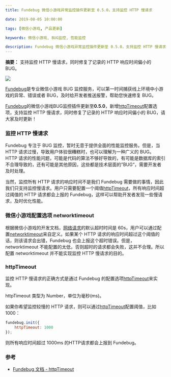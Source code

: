 ```yaml
---
title: Fundebug 微信小游戏异常监控插件更新至 0.5.0，支持监控 HTTP 慢请求

date: 2019-08-05 10:00:00

tags: [微信小游戏, 产品更新]

keywords: 微信小游戏, BUG监控, 性能监控

description: Fundebug 微信小游戏异常监控插件更新至 0.5.0，支持监控 HTTP 慢请求
---
```


**摘要：** 支持监控 HTTP 慢请求，同时修复了记录的 HTTP 响应时间偏小的 BUG。

![](https://static.fundebug.cn/fundebug-wegame-upgrade.jpg)

<!-- more -->

[Fundebug](https://www.fundebug.com/)是专业微信小游戏 BUG 监控服务，可以第一时间捕获线上环境中小游戏的异常、错误或者 BUG，及时给开发者推送报警，帮助您快速修复 BUG。

[Fundebug](https://www.fundebug.com/)的微信小游戏BUG监控插件更新至**0.5.0**，新增[httpTimeout](https://docs.fundebug.com/notifier/wegame/customize/httptimeout.html)配置选项，支持监控 HTTP 慢请求，同时修复了记录的 HTTP 响应时间偏小的 BUG，请大家及时更新！

### 监控 HTTP 慢请求

Fundebug 专注于 BUG 监控，暂时无意于提供全面的性能监控服务。但是，当 HTTP 请求过慢，导致用户体验很糟糕时，也可以理解为一种广义的 BUG。HTTP 请求的性能问题，可能是代码的算法不够好导致的，有可能是数据库的索引不合理导致的，还有可能是其他原因，这些都是技术层面的”BUG“，需要开发者及时处理。

当然，监控所有 HTTP 请求的响应时间不是我们 Fundebug 需要做的事情，因此我们只支持监控慢请求。用户只需要配置一个阈值[httpTimeout](https://docs.fundebug.com/notifier/wegame/customize/httptimeout.html)，所有响应时间超过阈值的 HTTP 请求都会上报的 Fundebug，这样可以帮助开发者发现一些慢请求，及时优化性能。

### 微信小游戏配置选项 networktimeout

根据微信小游戏的开发文档，[网络请求](https://developers.weixin.qq.com/minigame/dev/guide/base-ability/network.html#2.%20%E7%BD%91%E7%BB%9C%E8%AF%B7%E6%B1%82)的默认超时时间是 60s，用户可以通过配置[networktimeout](https://developers.weixin.qq.com/minigame/dev/guide/framework/config.html)来自定义。如果某个 HTTP 请求的响应时间超过这个阈值的话，则该请求会出错，Fundebug 也会上报这个超时错误。但是，networktimeout 不能配置的太低，否则超时的请求都会失败，这并不合理。所以配置 networktimeout 并不能实现监控 HTTP 慢请求的目的。

### httpTimeout

监控 HTTP 慢请求的正确方式是通过 Fundebug 的配置选项[httpTimeout](https://docs.fundebug.com/notifier/wegame/customize/httptimeout.html)来实现。

httpTimeout 类型为 Number，单位为毫秒(ms)。

如果你希望监控较慢的 HTTP 请求，则可以通过[httpTimeout](https://docs.fundebug.com/notifier/wegame/customize/httptimeout.html)配置阈值，比如 1000：

```js
fundebug.init({
    httpTimeout: 1000
});
```

则所有响应时间超过 1000ms 的HTTP请求都会上报到 Fundebug。

### 参考

- [Fundebug 文档 - httpTimeout](https://docs.fundebug.com/notifier/wegame/customize/httptimeout.html)
